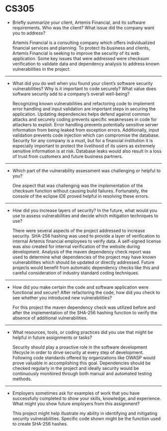 # CS305

* Briefly summarize your client, Artemis Financial, and its software requirements. Who was the client? What issue did the company want you to address?  

  Artemis Financial is a consulting company which offers individualized financial services and planning. To protect its business and clients, Artemis Financial is seeking to improve the security of its web application. Some key issues that were addressed were checksum verification to validate data and dependency analysis to address known vulnerabilities in the project. 

---

* What did you do well when you found your client’s software security vulnerabilities? Why is it important to code securely? What value does software security add to a company’s overall well-being?

  Recognizing known vulnerabilities and refactoring code to implement error handling and input validation are important steps in securing the application. Updating dependencies helps defend against common attacks and securely coding prevents specific weaknesses in code for attackers to exploit. Error handling prevents potentially sensitive server information from being leaked from exception errors. Additionally, input validation prevents code injection which can compromise the database. Security for any company is a must, but for a financial institution it is especially important to protect the livelihood of its users as extremely sensitive information is at risk. Database leaks would also result in a loss of trust from customers and future business partners.

---

*	Which part of the vulnerability assessment was challenging or helpful to you?

    One aspect that was challenging was the implementation of the checksum function without causing build failures. Fortunately, the console of the eclipse IDE proved helpful in resolving these errors.

---

*	How did you increase layers of security? In the future, what would you use to assess vulnerabilities and decide which mitigation techniques to use?

    There were several aspects of the project addressed to increase security. SHA-256 hashing was used to provide a layer of verification to internal Artemis financial employees to verify data. A self-signed license was also created for internal verification of the website during development. Analysis of the maven dependency check report was used to determine what dependencies of the project may have known vulnerabilities which should be updated or directly addressed. Future projects would benefit from automatic dependency checks like this and careful consideration of industry standard coding techniques.

---

*	How did you make certain the code and software application were functional and secure? After refactoring the code, how did you check to see whether you introduced new vulnerabilities?  

    For this project the maven dependency check was utilized before and after the implementation of the SHA-256 hashing function to verify the absence of additional vulnerabilities.

---

*	What resources, tools, or coding practices did you use that might be helpful in future assignments or tasks?
  
    Security should play a proactive role in the software development lifecycle in order to drive security at every step of development. Following code standards offered by organizations like OWASP would prove valuable in accomplishing this goal. Dependencies should be checked regularly in the project and ideally security would be continuously monitored through both manual and automated testing methods.

---

*	Employers sometimes ask for examples of work that you have successfully completed to show your skills, knowledge, and experience. What might you show future employers from this assignment?
  
    This project might help illustrate my ability in identifying and mitigating security vulnerabilities. Specific code shown might be the function used to create SHA-256 hashes.
